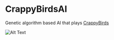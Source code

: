 # CrappyBirdsAI
Genetic algorithm based AI that plays [CrappyBirds](https://github.com/ShubhC/CrappyBirds)


![Alt Text](https://github.com/ShubhC/CrappyBirdsAI/blob/master/resources/play.gif)